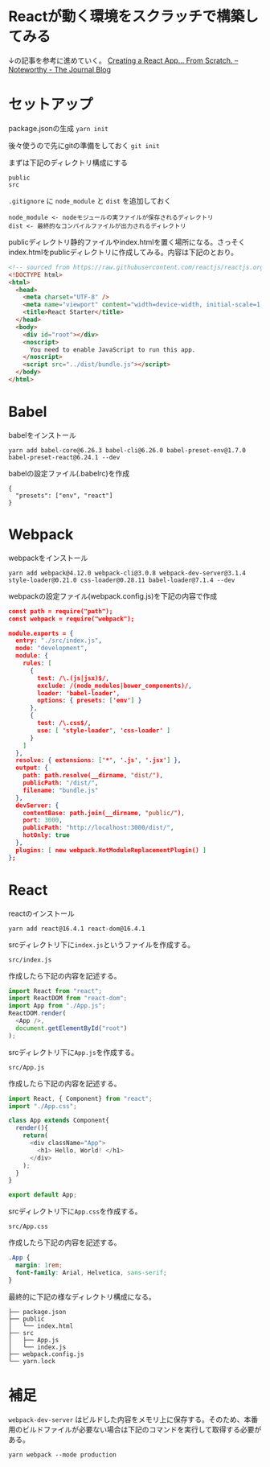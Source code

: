 # Reactが動く環境をスクラッチで構築してみる

↓の記事を参考に進めていく。
[Creating a React App… From Scratch. – Noteworthy - The Journal Blog](https://blog.usejournal.com/creating-a-react-app-from-scratch-f3c693b84658)

# セットアップ

package.jsonの生成
`yarn init`

後々使うので先にgitの準備をしておく
`git init`

まずは下記のディレクトリ構成にする
```
public
src
```

`.gitignore` に `node_module` と `dist` を追加しておく

``` .gitignore
node_module <- nodeモジュールの実ファイルが保存されるディレクトリ
dist <- 最終的なコンパイルファイルが出力されるディレクトリ
```

publicディレクトリ静的ファイルやindex.htmlを置く場所になる。さっそくindex.htmlをpublicディレクトリに作成してみる。内容は下記のとおり。

``` html
<!-- sourced from https://raw.githubusercontent.com/reactjs/reactjs.org/master/static/html/single-file-example.html -->
<!DOCTYPE html>
<html>
  <head>
    <meta charset="UTF-8" />
    <meta name="viewport" content="width=device-width, initial-scale=1, shrink-to-fit=no">
    <title>React Starter</title>
  </head>
  <body>
    <div id="root"></div>
    <noscript>
      You need to enable JavaScript to run this app.
    </noscript>
    <script src="../dist/bundle.js"></script>
  </body>
</html>
```

# Babel

babelをインストール

```
yarn add babel-core@6.26.3 babel-cli@6.26.0 babel-preset-env@1.7.0 babel-preset-react@6.24.1 --dev
```

babelの設定ファイル(.babelrc)を作成

``` .babelrc
{
  "presets": ["env", "react"]
}
```

# Webpack

webpackをインストール

```
yarn add webpack@4.12.0 webpack-cli@3.0.8 webpack-dev-server@3.1.4 style-loader@0.21.0 css-loader@0.28.11 babel-loader@7.1.4 --dev
```

webpackの設定ファイル(webpack.config.js)を下記の内容で作成

``` json
const path = require("path");
const webpack = require("webpack");

module.exports = {
  entry: "./src/index.js",
  mode: "development",
  module: {
    rules: [
      {
        test: /\.(js|jsx)$/,
        exclude: /(node_modules|bower_components)/,
        loader: 'babel-loader',
        options: { presets: ['env'] }
      },
      {
        test: /\.css$/,
        use: [ 'style-loader', 'css-loader' ]
      }
    ]
  },
  resolve: { extensions: ['*', '.js', '.jsx'] },
  output: {
    path: path.resolve(__dirname, "dist/"),
    publicPath: "/dist/",
    filename: "bundle.js"
  },
  devServer: {
    contentBase: path.join(__dirname, "public/"),
    port: 3000,
    publicPath: "http://localhost:3000/dist/",
    hotOnly: true
  },
  plugins: [ new webpack.HotModuleReplacementPlugin() ]
};
```


# React

reactのインストール

```
yarn add react@16.4.1 react-dom@16.4.1
```

srcディレクトリ下に`index.js`というファイルを作成する。
```
src/index.js
```

作成したら下記の内容を記述する。

``` js
import React from "react";
import ReactDOM from "react-dom";
import App from "./App.js";
ReactDOM.render(
  <App />,
  document.getElementById("root")
);
```

srcディレクトリ下に`App.js`を作成する。
```
src/App.js
```

作成したら下記の内容を記述する。
``` js
import React, { Component} from "react";
import "./App.css";

class App extends Component{
  render(){
    return(
      <div className="App">
        <h1> Hello, World! </h1>
      </div>
    );
  }
}

export default App;
```

srcディレクトリ下に`App.css`を作成する。
```
src/App.css
```

作成したら下記の内容を記述する。
``` scss
.App {
  margin: 1rem;
  font-family: Arial, Helvetica, sans-serif;
}
```

最終的に下記の様なディレクトリ構成になる。

```
├── package.json
├── public
│   └── index.html
├── src
│   ├── App.js
│   └── index.js
├── webpack.config.js
└── yarn.lock
```

# 補足
  
`webpack-dev-server` はビルドした内容をメモリ上に保存する。そのため、本番用のビルドファイルが必要ない場合は下記のコマンドを実行して取得する必要がある。
```
yarn webpack --mode production
```